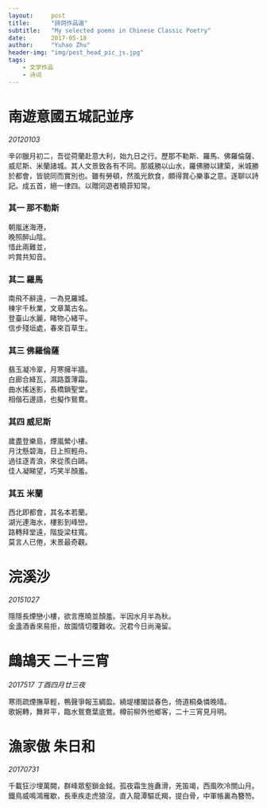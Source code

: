 ```yaml
---
layout:     post
title:      "詩詞作品選"
subtitle:   "My selected poems in Chinese Classic Poetry"
date:       2017-05-18
author:     "Yuhao Zhu"
header-img: "img/post_head_pic_js.jpg"
tags:
    - 文学作品
    - 诗词
---
```


# 南遊意國五城記並序
*20120103*

辛卯臘月初二，吾從荷蘭赴意大利，始九日之行。歷那不勒斯、羅馬、佛羅倫薩、威尼斯、米蘭諸城。其人文景致各有不同。那威勝以山水，羅佛勝以建築，米城勝於都會，皆貌同而實別也。雖有勞頓，然風光飲食，頗得賞心樂事之意。遂聊以詩記。成五首，絕一律四。以贈同遊者曉菲知常。

### 其一 那不勒斯
朝嵐迷海港，  
晚照醉山陰。  
惜此兩難並，  
吟賞共知音。  

### 其二 羅馬
南飛不辭遠，一為見羅城。  
棟宇千秋業，文章萬古名。  
登臺山水麗，睹物心緒平。  
信步殘垣處，春來百草生。

### 其三 佛羅倫薩
翡玉凝冷翠，月寒擁半牆。  
白廊合絳瓦，濕路蓋薄霜。  
曲水搖迷影，長橋鎖聖堂。  
相偕石邊語，也擬作鴛鴦。

### 其四 威尼斯
歲盡登樂島，煙嵐縈小樓。  
月沈懸碧海，日上照輕舟。  
過往逐青浪，來從羨白鷗。  
佳人凝睇望，巧笑半顏羞。

### 其五 米蘭
西北即都會，其名本若蘭。  
湖光連海水，樓影到峰巒。  
路轉拜堂遠，階旋梁柱寬。  
莫言人已倦，末景最奇觀。

# 浣溪沙
*20151027*

隱隱長煙戀小樓，欲言應曉並顏羞。半因水月半為秋。  
金盞酒香來易拒，故園情切覆難收。況君今日尚淹留。

# 鷓鴣天 二十三宵
*2017517 丁酉四月廿三夜*

寒雨疏煙撫草輕，鴨聲爭報玉綢盈。繞堤樓閣談春色，倚道桐桑憐晚晴。  
歌婉轉，舞昇平，臨水鴛鴦葉底鶯。樽前柳外他鄉客，二十三宵見月明。

# 漁家傲 朱日和
*20170731*

千載狂沙埋萬闕，群峰眾壑鎖金鉞。孤夜霜生旌纛滑，羌笛竭，西風吹冷關山月。  
鐵鳥威鳴鴻雁歇，長車疾走虎狼沒。直入龍潭驅氐羯，提白骨，中軍帳裏為簪笏。